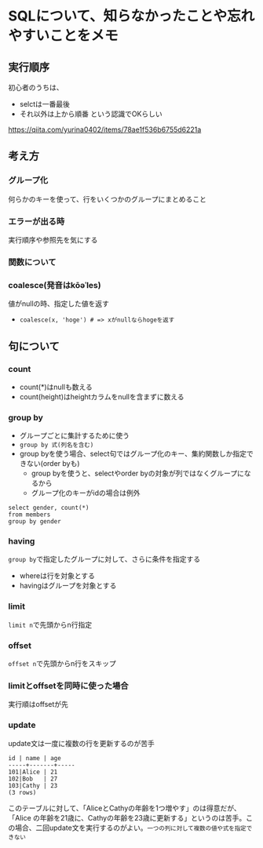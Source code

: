 # SQLについて、知らなかったことや忘れやすいことをメモ

## 実行順序
初心者のうちは、
- selctは一番最後
- それ以外は上から順番
という認識でOKらしい

https://qiita.com/yurina0402/items/78ae1f536b6755d6221a

## 考え方
### グループ化
何らかのキーを使って、行をいくつかのグループにまとめること

### エラーが出る時
実行順序や参照先を気にする

### 関数について

### coalesce(発音はkōəˈles)
値がnullの時、指定した値を返す
- `coalesce(x, 'hoge') # => xがnullならhogeを返す`

## 句について
### count
- count(*)はnullも数える
- count(height)はheightカラムをnullを含まずに数える

### group by
- グループごとに集計するために使う
- `group by 式(列名を含む)`
- group byを使う場合、select句ではグループ化のキー、集約関数しか指定できない(order byも)
  - group byを使うと、selectやorder byの対象が列ではなくグループになるから
  - グループ化のキーがidの場合は例外
```
select gender, count(*)
from members
group by gender
```

### having
`group by`で指定したグループに対して、さらに条件を指定する
- whereは行を対象とする
- havingはグループを対象とする

### limit
`limit n`で先頭からn行指定

### offset
`offset n`で先頭からn行をスキップ

### limitとoffsetを同時に使った場合
実行順はoffsetが先

### update
update文は一度に複数の行を更新するのが苦手

```
id | name | age 
-----+-------+----- 
101|Alice | 21 
102|Bob   | 27 
103|Cathy | 23
(3 rows)
```

このテーブルに対して、「AliceとCathyの年齢を1つ増やす」のは得意だが、「Alice の年齢を21歳に、Cathyの年齢を23歳に更新する」というのは苦手。この場合、二回update文を実行するのがよい。`一つの列に対して複数の値や式を指定できない`
